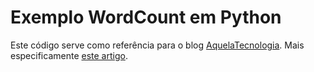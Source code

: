 # Exemplo WordCount em Python 

Este código serve como referência para o blog [AquelaTecnologia](https://www.aquelatecnologia.com.br). Mais especificamente [este artigo](https://aquelatecnologia.com.br/2018/10/08/criando-seu-primeiro-codigo-hadoop-em-python/).
